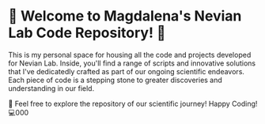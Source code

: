 # 👋 Welcome to Magdalena's Nevian Lab Code Repository! 🧠

This is my personal space for housing all the code and projects developed for Nevian Lab. Inside, you'll find a range of scripts and innovative solutions that I've dedicatedly crafted as part of our ongoing scientific endeavors. Each piece of code is a stepping stone to greater discoveries and understanding in our field.

🔬 Feel free to explore the repository of our scientific journey!
Happy Coding! 💻000
